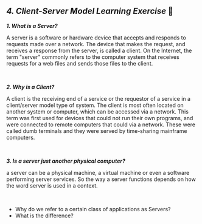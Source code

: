 ## _4. Client-Server Model Learning Exercise_ 🧠<br>

**_1. What is a Server?_**<br>

<p>A server is a software or hardware device that accepts and responds to requests made over a network. The device that makes the request, and receives a response from the server, is called a client. On the Internet, the term "server" commonly refers to the computer system that receives requests for a web files and sends those files to the client.</p><br>

**_2. Why is a Client?_**<br>

<p>A client is the receiving end of a service or the requestor of a service in a client/server model type of system. The client is most often located on another system or computer, which can be accessed via a network. This term was first used for devices that could not run their own programs, and were connected to remote computers that could via a network. These were called dumb terminals and they were served by time-sharing mainframe computers.</p><br>

**_3. Is a server just another physical computer?_** <br>

<p>a server can be a physical machine, a virtual machine or even a software performing server services. So the way a server functions depends on how the word server is used in a context.</p><br>

   - Why do we refer to a certain class of applications as Servers?
   - What is the difference?
